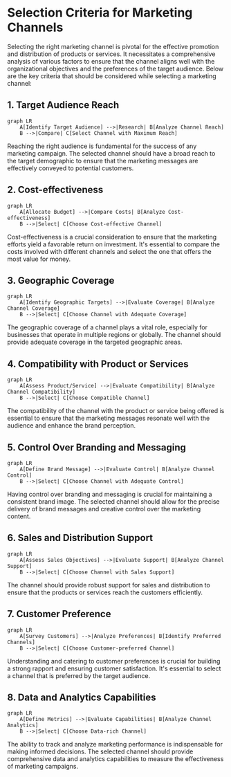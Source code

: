 # Selection Criteria for Marketing Channels

Selecting the right marketing channel is pivotal for the effective promotion and distribution of products or services. It necessitates a comprehensive analysis of various factors to ensure that the channel aligns well with the organizational objectives and the preferences of the target audience. Below are the key criteria that should be considered while selecting a marketing channel:

## 1. Target Audience Reach

```mermaid
graph LR
    A[Identify Target Audience] -->|Research| B[Analyze Channel Reach]
    B -->|Compare| C[Select Channel with Maximum Reach]
```

Reaching the right audience is fundamental for the success of any marketing campaign. The selected channel should have a broad reach to the target demographic to ensure that the marketing messages are effectively conveyed to potential customers.

## 2. Cost-effectiveness

```mermaid
graph LR
    A[Allocate Budget] -->|Compare Costs| B[Analyze Cost-effectiveness]
    B -->|Select| C[Choose Cost-effective Channel]
```

Cost-effectiveness is a crucial consideration to ensure that the marketing efforts yield a favorable return on investment. It's essential to compare the costs involved with different channels and select the one that offers the most value for money.

## 3. Geographic Coverage

```mermaid
graph LR
    A[Identify Geographic Targets] -->|Evaluate Coverage| B[Analyze Channel Coverage]
    B -->|Select| C[Choose Channel with Adequate Coverage]
```

The geographic coverage of a channel plays a vital role, especially for businesses that operate in multiple regions or globally. The channel should provide adequate coverage in the targeted geographic areas.

## 4. Compatibility with Product or Services

```mermaid
graph LR
    A[Assess Product/Service] -->|Evaluate Compatibility| B[Analyze Channel Compatibility]
    B -->|Select| C[Choose Compatible Channel]
```

The compatibility of the channel with the product or service being offered is essential to ensure that the marketing messages resonate well with the audience and enhance the brand perception.

## 5. Control Over Branding and Messaging

```mermaid
graph LR
    A[Define Brand Message] -->|Evaluate Control| B[Analyze Channel Control]
    B -->|Select| C[Choose Channel with Adequate Control]
```

Having control over branding and messaging is crucial for maintaining a consistent brand image. The selected channel should allow for the precise delivery of brand messages and creative control over the marketing content.

## 6. Sales and Distribution Support

```mermaid
graph LR
    A[Assess Sales Objectives] -->|Evaluate Support| B[Analyze Channel Support]
    B -->|Select| C[Choose Channel with Sales Support]
```

The channel should provide robust support for sales and distribution to ensure that the products or services reach the customers efficiently.

## 7. Customer Preference

```mermaid
graph LR
    A[Survey Customers] -->|Analyze Preferences| B[Identify Preferred Channels]
    B -->|Select| C[Choose Customer-preferred Channel]
```

Understanding and catering to customer preferences is crucial for building a strong rapport and ensuring customer satisfaction. It's essential to select a channel that is preferred by the target audience.

## 8. Data and Analytics Capabilities

```mermaid
graph LR
    A[Define Metrics] -->|Evaluate Capabilities| B[Analyze Channel Analytics]
    B -->|Select| C[Choose Data-rich Channel]
```

The ability to track and analyze marketing performance is indispensable for making informed decisions. The selected channel should provide comprehensive data and analytics capabilities to measure the effectiveness of marketing campaigns.